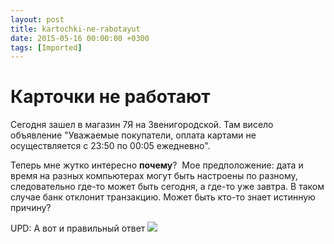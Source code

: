 ```yaml
---
layout: post
title: kartochki-ne-rabotayut
date: 2015-05-16 00:00:00 +0300
tags: [Imported]
---
```

# Карточки не работают

Сегодня зашел в магазин 7Я на Звенигородской. Там висело объявление "Уважаемые покупатели, оплата картами не осуществляется с 23:50 по 00:05 ежедневно".

Теперь мне жутко интересно **почему**?  Мое предположение: дата и время на разных компьютерах могут быть настроены по разному, следовательно где-то может быть сегодня, а где-то уже завтра. В таком случае банк отклонит транзакцию. Может быть кто-то знает истинную причину?

UPD: А вот и правильный ответ
![](https://pp.vk.me/c628129/v628129842/2630/mysLvxiBG3I.jpg)